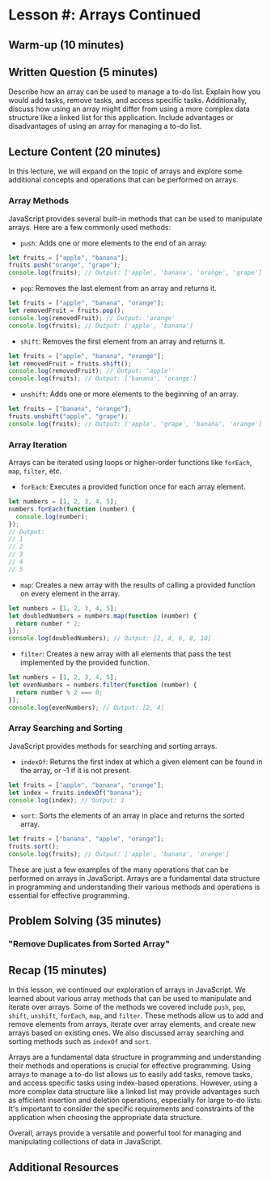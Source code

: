 # Lesson #: Arrays Continued

## Warm-up (10 minutes)

## Written Question (5 minutes)

Describe how an array can be used to manage a to-do list. Explain how you would add tasks, remove tasks, and access specific tasks. Additionally, discuss how using an array might differ from using a more complex data structure like a linked list for this application. Include advantages or disadvantages of using an array for managing a to-do list.

## Lecture Content (20 minutes)

In this lecture, we will expand on the topic of arrays and explore some additional concepts and operations that can be performed on arrays.

### Array Methods

JavaScript provides several built-in methods that can be used to manipulate arrays. Here are a few commonly used methods:

- `push`: Adds one or more elements to the end of an array.

```javascript
let fruits = ["apple", "banana"];
fruits.push("orange", "grape");
console.log(fruits); // Output: ['apple', 'banana', 'orange', 'grape']
```

- `pop`: Removes the last element from an array and returns it.

```javascript
let fruits = ["apple", "banana", "orange"];
let removedFruit = fruits.pop();
console.log(removedFruit); // Output: 'orange'
console.log(fruits); // Output: ['apple', 'banana']
```

- `shift`: Removes the first element from an array and returns it.

```javascript
let fruits = ["apple", "banana", "orange"];
let removedFruit = fruits.shift();
console.log(removedFruit); // Output: 'apple'
console.log(fruits); // Output: ['banana', 'orange']
```

- `unshift`: Adds one or more elements to the beginning of an array.

```javascript
let fruits = ["banana", "orange"];
fruits.unshift("apple", "grape");
console.log(fruits); // Output: ['apple', 'grape', 'banana', 'orange']
```

### Array Iteration

Arrays can be iterated using loops or higher-order functions like `forEach`, `map`, `filter`, etc.

- `forEach`: Executes a provided function once for each array element.

```javascript
let numbers = [1, 2, 3, 4, 5];
numbers.forEach(function (number) {
  console.log(number);
});
// Output:
// 1
// 2
// 3
// 4
// 5
```

- `map`: Creates a new array with the results of calling a provided function on every element in the array.

```javascript
let numbers = [1, 2, 3, 4, 5];
let doubledNumbers = numbers.map(function (number) {
  return number * 2;
});
console.log(doubledNumbers); // Output: [2, 4, 6, 8, 10]
```

- `filter`: Creates a new array with all elements that pass the test implemented by the provided function.

```javascript
let numbers = [1, 2, 3, 4, 5];
let evenNumbers = numbers.filter(function (number) {
  return number % 2 === 0;
});
console.log(evenNumbers); // Output: [2, 4]
```

### Array Searching and Sorting

JavaScript provides methods for searching and sorting arrays.

- `indexOf`: Returns the first index at which a given element can be found in the array, or -1 if it is not present.

```javascript
let fruits = ["apple", "banana", "orange"];
let index = fruits.indexOf("banana");
console.log(index); // Output: 1
```

- `sort`: Sorts the elements of an array in place and returns the sorted array.

```javascript
let fruits = ["banana", "apple", "orange"];
fruits.sort();
console.log(fruits); // Output: ['apple', 'banana', 'orange']
```

These are just a few examples of the many operations that can be performed on arrays in JavaScript. Arrays are a fundamental data structure in programming and understanding their various methods and operations is essential for effective programming.

## Problem Solving (35 minutes)

### "Remove Duplicates from Sorted Array"

## Recap (15 minutes)

In this lesson, we continued our exploration of arrays in JavaScript. We learned about various array methods that can be used to manipulate and iterate over arrays. Some of the methods we covered include `push`, `pop`, `shift`, `unshift`, `forEach`, `map`, and `filter`. These methods allow us to add and remove elements from arrays, iterate over array elements, and create new arrays based on existing ones. We also discussed array searching and sorting methods such as `indexOf` and `sort`.

Arrays are a fundamental data structure in programming and understanding their methods and operations is crucial for effective programming. Using arrays to manage a to-do list allows us to easily add tasks, remove tasks, and access specific tasks using index-based operations. However, using a more complex data structure like a linked list may provide advantages such as efficient insertion and deletion operations, especially for large to-do lists. It's important to consider the specific requirements and constraints of the application when choosing the appropriate data structure.

Overall, arrays provide a versatile and powerful tool for managing and manipulating collections of data in JavaScript.

## Additional Resources
